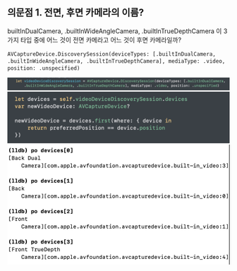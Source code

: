 ## 의문점 1. 전면, 후면 카메라의 이름?
builtInDualCamera, .builtInWideAngleCamera, .builtInTrueDepthCamera 이 3가지 타입 중에 어느 것이 전면 카메라고 어느 것이 후면 카메라일까?

```
AVCaptureDevice.DiscoverySession(deviceTypes: [.builtInDualCamera, .builtInWideAngleCamera, .builtInTrueDepthCamera], mediaType: .video, position: .unspecified)
```

![Q01-00](./Q01-00.png)
![Q01-01](./Q01-01.png)
![Q01-02](./Q01-02.png)

